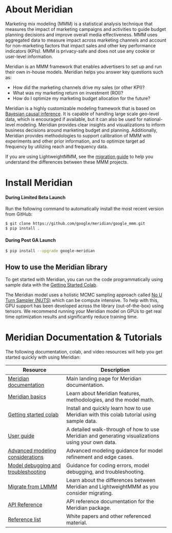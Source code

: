 # About Meridian

Marketing mix modeling (MMM) is a statistical analysis technique that measures
the impact of marketing campaigns and activities to guide budget planning
decisions and improve overall media effectiveness. MMM uses aggregated data to
measure impact across marketing channels and account for non-marketing factors
that impact sales and other key performance indicators (KPIs). MMM is
privacy-safe and does not use any cookie or user-level information.

Meridian is an MMM framework that enables advertisers to set up and run their
own in-house models. Meridian helps you answer key questions such as:

*   How did the marketing channels drive my sales (or other KPI)?
*   What was my marketing return on investment (ROI)?
*   How do I optimize my marketing budget allocation for the future?

Meridian is a highly customizable modeling framework that is based on
[Bayesian causal inference](https://developers.google.com/meridian/docs/basics/bayesian-inference).
It is capable of handling large scale geo-level data, which is encouraged if
available, but it can also be used for national-level modeling. Meridian
provides clear insights and visualizations to inform business decisions around
marketing budget and planning. Additionally, Meridian provides methodologies to
support calibration of MMM with experiments and other prior information, and to
optimize target ad frequency by utilizing reach and frequency data.

If you are using LightweightMMM, see the
[migration guide](https://developers.google.com/meridian/docs/migrate) to help
you understand the differences between these MMM projects.

# Install Meridian

#### During Limited Beta Launch

Run the following command to automatically install the most recent version from
GitHub:

```sh
$ git clone https://github.com/google/meridian/google_mmm.git
$ pip install .
```

#### During Post GA Launch

```sh
$ pip install --upgrade google-meridian
```

## How to use the Meridian library

To get started with Meridian, you can run the code programmatically using sample
data with the
[Getting Started Colab](https://colab.google.com/drive/1rl4bZu4fXRqkVrFWmvAH6TeLxMPXU12q).

The Meridian model uses a holistic MCMC sampling approach called
[No U Turn Sampler (NUTS)](https://www.tensorflow.org/probability/api_docs/python/tfp/experimental/mcmc/NoUTurnSampler)
which can be compute intensive. To help with this, GPU support has been
developed across the library (out-of-the-box) using tensors. We recommend
running your Meridian model on GPUs to get real time optimization results and
significantly reduce training time.

# Meridian Documentation & Tutorials

The following documentation, colab, and video resources will help you get
started quickly with using Meridian:

Resource                                                                                                                        | Description
------------------------------------------------------------------------------------------------------------------------------- | -----------
[Meridian documentation](https://developers.google.com/meridian)                                                                | Main landing page for Meridian documentation.
[Meridian basics](https://developers.google.com/meridian/docs/basics/about-the-project)                                         | Learn about Meridian features, methodologies, and the model math.
[Getting started colab](https://colab.google.com/drive/1rl4bZu4fXRqkVrFWmvAH6TeLxMPXU12q)                                  | Install and quickly learn how to use Meridian with this colab tutorial using sample data.
[User guide](https://developers.google.com/meridian/docs/user-guide/overview)                                                   | A detailed walk-through of how to use Meridian and generating visualizations using your own data.
[Advanced modeling considerations](https://developers.google.com/meridian/docs/advanced-modeling/model-fit)        | Advanced modeling guidance for model refinement and edge cases.
[Model debugging and troubleshooting](https://developers.google.com/meridian/docs/model-debugging/model-debugging) | Guidance for coding errors, model debugging, and troubleshooting.
[Migrate from LMMM](https://developers.google.com/meridian/docs/migrate)                                                        | Learn about the differences between Meridian and LightweightMMM as you consider migrating.
[API Reference](https://developers.google.com/meridian/docs/api)                                                                | API reference documentation for the Meridian package.
[Reference list](https://developers.google.com/meridian/docs/reference-list)                                                    | White papers and other referenced material.
